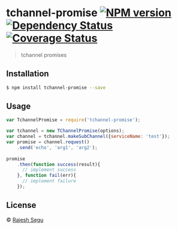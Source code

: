 # tchannel-promise [![NPM version][npm-image]][npm-url] [![Dependency Status][daviddm-image]][daviddm-url] [![Coverage Status](https://coveralls.io/repos/rajeshsegu/tchannel-promise/badge.svg?branch=master&service=github)](https://coveralls.io/github/rajeshsegu/tchannel-promise?branch=master)
> tchannel promises

## Installation

```sh
$ npm install tchannel-promise --save
```

## Usage

```js
var TchannelPromise = require('tchannel-promise');

var tchannel = new TChannelPromise(options);
var channel = tchannel.makeSubChannel({serviceName: 'test'});
var promise = channel.request()
    .send('echo', 'arg1', 'arg2');
    
promise    
    .then(function success(result){
      // implement success
    }, function fail(err){
      // implement failure
    });

```

## License

 © [Rajesh Segu](https://www.npmjs.com/~rajeshsegu)


[npm-image]: https://badge.fury.io/js/tchannel-promise.svg
[npm-url]: https://npmjs.org/package/tchannel-promise
[travis-image]: https://travis-ci.org/rajeshsegu/tchannel-promise.svg?branch=master
[travis-url]: https://travis-ci.org/rajeshsegu/tchannel-promise
[daviddm-image]: https://david-dm.org/rajeshsegu/tchannel-promise.svg?theme=shields.io
[daviddm-url]: https://david-dm.org/rajeshsegu/tchannel-promise
[coveralls-image]: https://coveralls.io/repos/rajeshsegu/tchannel-promise/badge.svg
[coveralls-url]: https://coveralls.io/r/rajeshsegu/tchannel-promise
